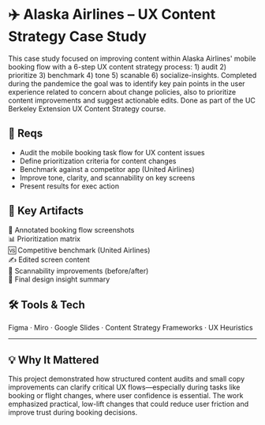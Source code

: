 # ✈️ Alaska Airlines – UX Content Strategy Case Study

This case study focused on improving content within Alaska Airlines' mobile booking flow with a 6-step UX content strategy process: 1) audit  2) prioritize 3) benchmark 4) tone 5) scanable  6) socialize-insights. 
Completed during the pandemice the goal was to identify key pain points in the user experience related to concern about change policies, also to prioritize content improvements and suggest actionable edits. Done as part of the UC Berkeley Extension UX Content Strategy course.

## 📌 Reqs  
- Audit the mobile booking task flow for UX content issues  
- Define prioritization criteria for content changes  
- Benchmark against a competitor app (United Airlines)  
- Improve tone, clarity, and scannability on key screens
- Present results for exec action

## 📂 Key Artifacts  
📸 Annotated booking flow screenshots  
📊 Prioritization matrix  
🆚 Competitive benchmark (United Airlines)  
✍️ Edited screen content  
🔎 Scannability improvements (before/after)  
🧠 Final design insight summary

## 🛠 Tools & Tech  
Figma · Miro · Google Slides · Content Strategy Frameworks · UX Heuristics

---

## 💡 Why It Mattered  
This project demonstrated how structured content audits and small copy improvements can clarify critical UX flows—especially during tasks like booking or flight changes, where user confidence is essential. The work emphasized practical, low-lift changes that could reduce user friction and improve trust during booking decisions.
